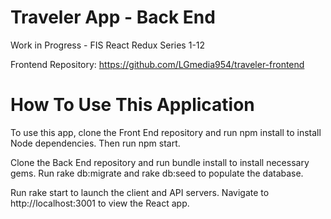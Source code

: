 # Traveler App - Back End

Work in Progress - FIS React Redux Series 1-12

Frontend Repository: https://github.com/LGmedia954/traveler-frontend

# How To Use This Application

To use this app, clone the Front End repository and run npm install to install Node dependencies. Then run npm start.

Clone the Back End repository and run bundle install to install necessary gems. Run rake db:migrate and rake db:seed to populate the database.

Run rake start to launch the client and API servers. Navigate to http://localhost:3001 to view the React app.
